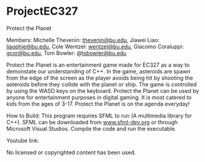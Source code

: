 # ProjectEC327

Protect the Planet

Members: Michelle Thevenin: thevenin@bu.edu, Jiawei Liao: liaophie@bu.edu, Cole Wentzel: wentzel@bu.edu, Giacomo Coraluppi: gcor@bu.edu, Tom Bowler: @tsbowler@bu.edu

Protect the Planet is an entertainment game made for EC327 as a way to demonstate our understanding of C++. In the game, asteroids are spawn from the edge of the screen as the player avoids being hit by shooting the asteroids before they collide with the planet or ship. The game is controlled by using the WASD keys on the keyboard.
Protect the Planet can be used by anyone for entertainment purposes in digital gaming. It is most catered to kids from the ages of 3-17. Protect the Planet is on the agenda everyday! 

How to Build:
This program requires SFML to run (A multimedia library for C++).
SFML can be downloaded from www.sfml-dev.org or through Microsoft Visual Studios.
Compile the code and run the executable.

Youtube link:


No licensed or copyrighted content has been used.
 
